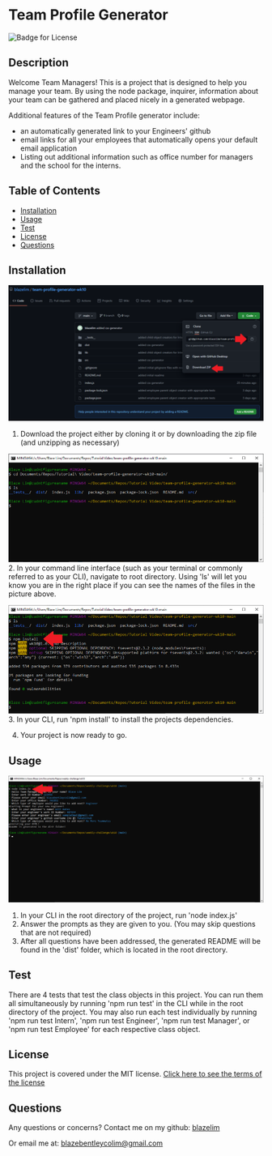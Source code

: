 
# Team Profile Generator
![Badge for License](https://img.shields.io/badge/license-MIT-blueviolet)

## Description
Welcome Team Managers! This is a project that is designed to help you manage your team. By using the node package, inquirer, information about your team can be gathered and placed nicely in a generated webpage. 

Additional features of the Team Profile generator include:
* an automatically generated link to your Engineers' github
* email links for all your employees that automatically opens your default email application
* Listing out additional information such as office number for managers and the school for the interns.

## Table of Contents
* [Installation](#installation)
* [Usage](#usage)
* [Test](#test)
* [License](#license)
* [Questions](#questions)

## Installation
![Download the Code](./media/downloadproject.png)
1. Download the project either by cloning it or by downloading the zip file (and unzipping as necessary)

![Navigate to the directory](./media/Navigate.png)
2. In your command line interface (such as your terminal or commonly referred to as your CLI), navigate to root directory. Using 'ls' will let you know you are in the right place if you can see the names of the files in the picture above.

![Run npm Install](./media/inquirerinstall.png)
3. In your CLI, run 'npm install' to install the projects dependencies.

4. Your project is now ready to go.

## Usage
![Using the project](./media/runprogram.png)
1. In your CLI in the root directory of the project, run 'node index.js'
2. Answer the prompts as they are given to you. (You may skip questions that are not required)
3. After all questions have been addressed, the generated README will be found in the 'dist' folder, which is located in the root directory.

## Test
There are 4 tests that test the class objects in this project. You can run them all simultaneously by running 'npm run test' in the CLI while in the root directory of the project. You may also run each test individually by running 'npm run test Intern', 'npm run test Engineer', 'npm run test Manager', or 'npm run test Employee' for each respective class object.

## License
This project is covered under the MIT license.
[Click here to see the terms of the license](https://choosealicense.com/licenses/mit/)

## Questions
Any questions or concerns?
Contact me on my github: [blazelim](https://github.com/blazelim/)

Or email me at: blazebentleycolim@gmail.com